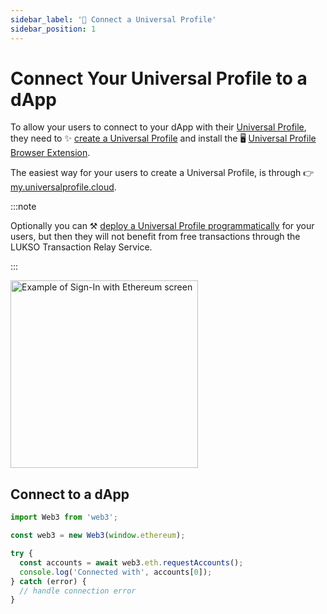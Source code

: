 ```yaml
---
sidebar_label: '🔗 Connect a Universal Profile'
sidebar_position: 1
---
```


# Connect Your Universal Profile to a dApp

To allow your users to connect to your dApp with their [Universal Profile](../../standards/universal-profile/introduction.md), they need to ✨ [create a Universal Profile](https://my.universalprofile.cloud) and install the 🖥️ [Universal Profile Browser Extension](/install-up-browser-extension).

The easiest way for your users to create a Universal Profile, is through 👉 [my.universalprofile.cloud](https://my.universalprofile.cloud).

:::note

Optionally you can ⚒️ [deploy a Universal Profile programmatically](../../learn/expert-guides/create-profile.md) for your users, but then they will not benefit from free transactions through the LUKSO Transaction Relay Service.

:::

<div style={{textAlign: 'center'}}>

<img
    src="/img/learn/up_extension_connect.png"
    alt="Example of Sign-In with Ethereum screen"
    width="300"
/>

</div>

## Connect to a dApp

```js
import Web3 from 'web3';

const web3 = new Web3(window.ethereum);

try {
  const accounts = await web3.eth.requestAccounts();
  console.log('Connected with', accounts[0]);
} catch (error) {
  // handle connection error
}
```
